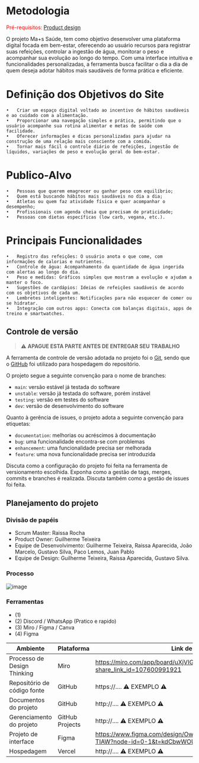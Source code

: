
# Metodologia

<span style="color:red">Pré-requisitos: <a href="03-Product-design.md"> Product design</a></span>

O projeto Ma+s Saúde, tem como objetivo desenvolver uma plataforma digital focada em bem-estar, oferecendo ao usuário recursos para registrar suas refeições, controlar a ingestão de água, monitorar o peso e acompanhar sua evolução ao longo do tempo. Com uma interface intuitiva e funcionalidades personalizadas, a ferramenta busca facilitar o dia a dia de quem deseja adotar hábitos mais saudáveis de forma prática e eficiente.

# Definição dos Objetivos do Site
	•	Criar um espaço digital voltado ao incentivo de hábitos saudáveis e ao cuidado com a alimentação.
	•	Proporcionar uma navegação simples e prática, permitindo que o usuário acompanhe sua rotina alimentar e metas de saúde com facilidade.
	•	Oferecer informações e dicas personalizadas para ajudar na construção de uma relação mais consciente com a comida.
	•	Tornar mais fácil o controle diário de refeições, ingestão de líquidos, variações de peso e evolução geral do bem-estar.

# Publico-Alvo
	•	Pessoas que querem emagrecer ou ganhar peso com equilíbrio;
	•	Quem está buscando hábitos mais saudáveis no dia a dia;
	•	Atletas ou quem faz atividade física e quer acompanhar o desempenho;
	•	Profissionais com agenda cheia que precisam de praticidade;
	•	Pessoas com dietas específicas (low carb, vegana, etc.).

# Principais Funcionalidades
	•	Registro das refeições: O usuário anota o que come, com informações de calorias e nutrientes.
	•	Controle de água: Acompanhamento da quantidade de água ingerida com alertas ao longo do dia.
	•	Peso e medidas: Gráficos simples que mostram a evolução e ajudam a manter o foco.
	•	Sugestões de cardápios: Ideias de refeições saudáveis de acordo com os objetivos de cada um.
	•	Lembretes inteligentes: Notificações para não esquecer de comer ou se hidratar.
	•	Integração com outros apps: Conecta com balanças digitais, apps de treino e smartwatches.

## Controle de versão

> ⚠️ **APAGUE ESTA PARTE ANTES DE ENTREGAR SEU TRABALHO**

A ferramenta de controle de versão adotada no projeto foi o [Git](https://git-scm.com/), sendo que o [GitHub](https://github.com) foi utilizado para hospedagem do repositório.

O projeto segue a seguinte convenção para o nome de branches:

- `main`: versão estável já testada do software
- `unstable`: versão já testada do software, porém instável
- `testing`: versão em testes do software
- `dev`: versão de desenvolvimento do software

Quanto à gerência de issues, o projeto adota a seguinte convenção para etiquetas:

- `documentation`: melhorias ou acréscimos à documentação
- `bug`: uma funcionalidade encontra-se com problemas
- `enhancement`: uma funcionalidade precisa ser melhorada
- `feature`: uma nova funcionalidade precisa ser introduzida

Discuta como a configuração do projeto foi feita na ferramenta de versionamento escolhida. Exponha como a gestão de tags, merges, commits e branches é realizada. Discuta também como a gestão de issues foi feita.

## Planejamento do projeto

###  Divisão de papéis

- Scrum Master: Raissa Rocha
- Product Owner: Guilherme Teixeira
- Equipe de Desenvolvimento: Guilherme Teixeira, Raissa Aparecida, João Marcelo, Gustavo Silva, Paco Lemos, Juan Pablo
- Equipe de Design: Guilherme Teixeira, Raissa Aparecida, Gustavo Silva.

### Processo

![image](https://github.com/user-attachments/assets/784c7642-e3c8-40e9-a247-4f28a4503c72)


### Ferramentas
- (1)
- (2) Discord / WhatsApp (Pratico e rapido)
- (3) Miro / Figma / Canva 
- (4) Figma

 
| Ambiente                            | Plataforma                         | Link de acesso                       |
|-------------------------------------|------------------------------------|--------------------------------------|
| Processo de Design Thinking         | Miro                               | https://miro.com/app/board/uXjVIGs3KEk=/?share_link_id=107600991921 |
| Repositório de código fonte         | GitHub                             | https://....   ⚠️ EXEMPLO ⚠️        |
| Documentos do projeto               | GitHub                             | http://....    ⚠️ EXEMPLO ⚠️        |
| Gerenciamento do projeto            | GitHub Projects                    | http://....    ⚠️ EXEMPLO ⚠️        |
| Projeto de interface                | Figma                              | https://www.figma.com/design/OwXLerfSa2E3PKo33tk2bl/Trabalho-TIAW?node-id=0-1&t=kdCbwWOUYfzM5IKZ-1 |
| Hospedagem                          | Vercel                             | http://....    ⚠️ EXEMPLO ⚠️        |
 
